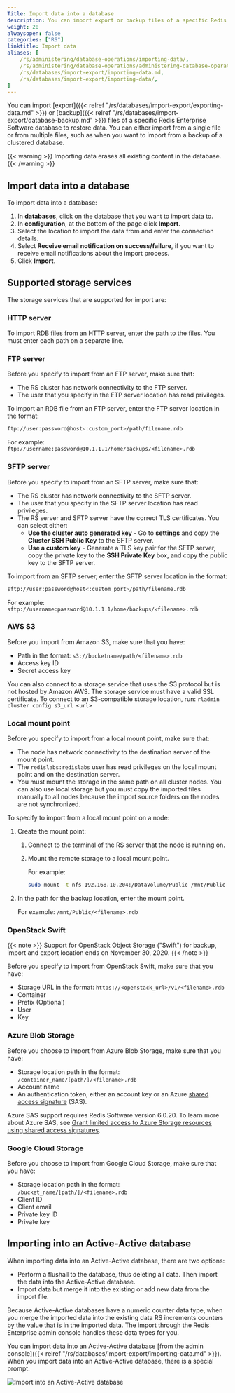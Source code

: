 ```yaml
---
Title: Import data into a database
description: You can import export or backup files of a specific Redis Enterprise Software database to restore data. You can either import from a single file or from multiple files, such as when you want to import from a backup of a clustered database.
weight: 20
alwaysopen: false
categories: ["RS"]
linktitle: Import data
aliases: [ 
    /rs/administering/database-operations/importing-data/,
    /rs/administering/database-operations/administering-database-operations-importing-data/,
    /rs/databases/import-export/importing-data.md,
    /rs/databases/import-export/importing-data/,
]
---
```

You can import [export]({{< relref "/rs/databases/import-export/exporting-data.md" >}})
or [backup]({{< relref "/rs/databases/import-export/database-backup.md" >}})
files of a specific Redis Enterprise Software database to restore data.
You can either import from a single file or from multiple files,
such as when you want to import from a backup of a clustered database.

{{< warning >}}
Importing data erases all existing content in the database.
{{< /warning >}}

## Import data into a database

To import data into a database:

1. In **databases**, click on the database that you want to import data to.
1. In **configuration**, at the bottom of the page click **Import**.
1. Select the location to import the data from and enter the connection details.
1. Select **Receive email notification on success/failure**, if you want to receive
    email notifications about the import process.
1. Click **Import**.

## Supported storage services

The storage services that are supported for import are:

### HTTP server

To import RDB files from an HTTP server, enter the path to the files. You must enter
each path on a separate line.

### FTP server

Before you specify to import from an FTP server, make sure that:

- The RS cluster has network connectivity to the FTP server.
- The user that you specify in the FTP server location has read privileges.

To import an RDB file from an FTP server, enter the FTP server location in the format:

```sh
ftp://user:password@host<:custom_port>/path/filename.rdb
```

For example: `ftp://username:password@10.1.1.1/home/backups/<filename>.rdb`

### SFTP server

Before you specify to import from an SFTP server, make sure that:

- The RS cluster has network connectivity to the SFTP server.
- The user that you specify in the SFTP server location has read privileges.
- The RS server and SFTP server have the correct TLS certificates. You can select either:
    - **Use the cluster auto generated key** - Go to **settings** and copy the **Cluster SSH Public Key**
        to the SFTP server.
    - **Use a custom key** - Generate a TLS key pair for the SFTP server, copy the private key to
        the **SSH Private Key** box, and copy the public key to the SFTP server.

To import from an SFTP server, enter the SFTP server location in the format:

```sh
sftp://user:password@host<:custom_port>/path/filename.rdb
```

For example: `sftp://username:password@10.1.1.1/home/backups/<filename>.rdb`

### AWS S3

Before you import from Amazon S3, make sure that you have:

- Path in the format: `s3://bucketname/path/<filename>.rdb`
- Access key ID
- Secret access key

You can also connect to a storage service that uses the S3 protocol but is not hosted by Amazon AWS. The storage service must have a valid SSL certificate. To connect to an S3-compatible storage location, run: `rladmin cluster config s3_url <url>`

### Local mount point

Before you specify to import from a local mount point, make sure that:

- The node has network connectivity to the destination server of the mount point.
- The `redislabs:redislabs` user has read privileges on the local mount point
and on the destination server.
- You must mount the storage in the same path on all cluster nodes.
    You can also use local storage but you must copy the imported files manually to all nodes
    because the import source folders on the nodes are not synchronized.

To specify to import from a local mount point on a node:

1. Create the mount point:
    1. Connect to the terminal of the RS server that the node is running on.
    1. Mount the remote storage to a local mount point.

        For example:

        ```sh
        sudo mount -t nfs 192.168.10.204:/DataVolume/Public /mnt/Public
        ```

1. In the path for the backup location, enter the mount point.

    For example: `/mnt/Public/<filename>.rdb`

### OpenStack Swift

{{< note >}}
Support for OpenStack Object Storage ("Swift") for backup, import and export location ends on November 30, 2020.
{{< /note >}}

Before you specify to import from OpenStack Swift, make sure that you have:

- Storage URL in the format: `https://<openstack_url>/v1/<filename>.rdb`
- Container
- Prefix (Optional)
- User
- Key

### Azure Blob Storage

Before you choose to import from Azure Blob Storage, make sure that you have:

- Storage location path in the format: `/container_name/[path/]/<filename>.rdb`
- Account name
- An authentication token, either an account key or an Azure [shared access signature](https://docs.microsoft.com/en-us/rest/api/storageservices/delegate-access-with-shared-access-signature) (SAS).

Azure SAS support requires Redis Software version 6.0.20.  To learn more about Azure SAS, see [Grant limited access to Azure Storage resources using shared access signatures](https://docs.microsoft.com/en-us/azure/storage/common/storage-sas-overview).

### Google Cloud Storage

Before you choose to import from Google Cloud Storage, make sure that you have:

- Storage location path in the format: `/bucket_name/[path/]/<filename>.rdb`
- Client ID
- Client email
- Private key ID
- Private key

## Importing into an Active-Active database

When importing data into an Active-Active database, there are two options:

- Perform a flushall to the database, thus deleting all data.
    Then import the data into the Active-Active database.
- Import data but merge it into the existing or add new data from the import file.

Because Active-Active databases have a numeric counter data type,
when you merge the imported data into the existing data RS increments counters by the value that is in the imported data.
The import through the Redis Enterprise admin console handles these data types for you.

You can import data into an Active-Active database [from the admin console]({{< relref "/rs/databases/import-export/importing-data.md" >}}).
When you import data into an Active-Active database, there is a special prompt.

![Import into an Active-Active database](/images/rs/import-to-active-active-warning.png)
